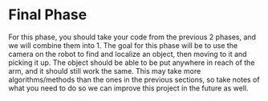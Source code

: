 # Final Phase

For this phase, you should take your code from the previous 2 phases, and we will combine them into 1. The goal for this phase will be to use the camera on the robot to find and localize an object, then moving to it and picking it up. The object should be able to be put anywhere in reach of the arm, and it should still work the same. This may take more algorithms/methods than the ones in the previous sections, so take notes of what you need to do so we can improve this project in the future as well.